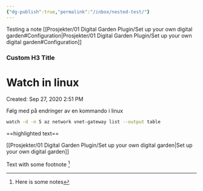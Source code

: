 ```yaml
---
{"dg-publish":true,"permalink":"/inbox/nested-test/"}
---
```

Testing a note
[[Prosjekter/01 Digital Garden Plugin/Set up your own digital garden#Configuration|Prosjekter/01 Digital Garden Plugin/Set up your own digital garden#Configuration]]

<div class="transclusion internal-embed is-loaded"><div class="markdown-embed">

<div class="markdown-embed-title">

### Custom H3 Title


</div>

# Watch in linux

Created: Sep 27, 2020 2:51 PM

Følg med på endringer av en kommando i linux

```bash
watch -d -n 5 az network vnet-gateway list --output table
```


</div></div>


==highlighted text==

[[Prosjekter/01 Digital Garden Plugin/Set up your own digital garden|Set up your own digital garden]]



Text with some footnote [^1]

[^1]: Here is some notes